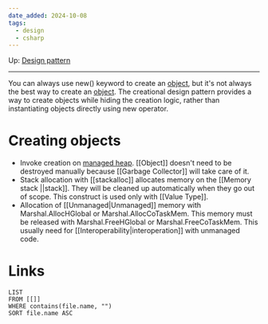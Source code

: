 ```yaml
---
date_added: 2024-10-08
tags:
  - design
  - csharp
---
```

Up: [Design pattern](Design%20pattern.md)
___
You can always use new() keyword to create an [object](Object.md), but it's not always the best way to create an [object](Object.md). The creational design pattern provides a way to create objects while hiding the creation logic, rather than instantiating objects directly using new operator.
# Creating objects
- Invoke creation on [managed heap](Managed%20code.md). [[Object]] doesn't need to be destroyed manually because [[Garbage Collector]] will take care of it.
- Stack allocation with [[stackalloc]] allocates memory on the [[Memory stack ||stack]].  They will be cleaned up automatically when they go out of scope. This construct is used only with [[Value Type]].
- Allocation of [[Unmanaged|Unmanaged]] memory with Marshal.AllocHGlobal or Marshal.AllocCoTaskMem. This memory must be released with Marshal.FreeHGlobal or Marshal.FreeCoTaskMem. This usually need for [[Interoperability|interoperation]] with unmanaged code.
# Links
```dataview
LIST
FROM [[]]
WHERE contains(file.name, "")
SORT file.name ASC
```
